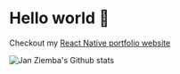 # Hello world 👋

Checkout my <a href="http://www.react-native.cz" title="React Native Developer" target="_blank">React Native portfolio website</a>

![Jan Ziemba's Github stats](https://github-readme-stats.vercel.app/api?username=janziemba&theme=dark&count_private=true&hide=stars,prs,issues,contribs)
